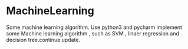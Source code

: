 # MachineLearning
Some machine learning algorithm.
Use python3 and pycharm implement some  Machine learning algorithm , such as SVM , linaer regression and decision tree.continue update.
